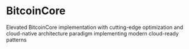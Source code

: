 # BitcoinCore
Elevated BitcoinCore implementation with cutting-edge optimization and cloud-native architecture paradigm implementing modern cloud-ready patterns
